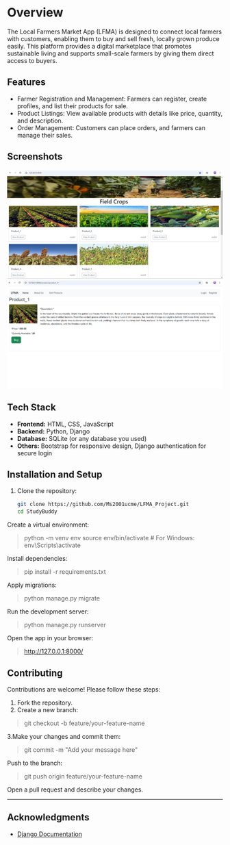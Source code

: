 # Overview
The Local Farmers Market App (LFMA) is designed to connect local farmers with customers, enabling them to buy and sell fresh, locally grown produce easily.
This platform provides a digital marketplace that promotes sustainable living and supports small-scale farmers by giving them direct access to buyers.
## Features
- Farmer Registration and Management: Farmers can register, create profiles, and list their products for sale.
- Product Listings: View available products with details like price, quantity, and description.
- Order Management: Customers can place orders, and farmers can manage their sales.
## Screenshots
![Homepage](templates/home.png)
![Product_View](templates/product.png)

## Tech Stack
- **Frontend:** HTML, CSS, JavaScript
- **Backend:** Python, Django
- **Database:** SQLite (or any database you used)
- **Others:** Bootstrap for responsive design, Django authentication for secure login

## Installation and Setup

1. Clone the repository:
   ```bash
   git clone https://github.com/Ms2001ucme/LFMA_Project.git
   cd StudyBuddy
   
Create a virtual environment:
>python -m venv env
source env/bin/activate  # For Windows: env\Scripts\activate

Install dependencies:
>pip install -r requirements.txt

Apply migrations:
>python manage.py migrate

Run the development server:
> python manage.py runserver

Open the app in your browser:
> http://127.0.0.1:8000/

## Contributing
Contributions are welcome! Please follow these steps:

1. Fork the repository.
2. Create a new branch:
>git checkout -b feature/your-feature-name

3.Make your changes and commit them:
>git commit -m "Add your message here"

Push to the branch:
>git push origin feature/your-feature-name

Open a pull request and describe your changes.

---
## Acknowledgments
- [Django Documentation](https://docs.djangoproject.com/)
